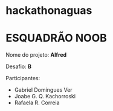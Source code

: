 # hackathonaguas


# ESQUADRÃO NOOB

Nome do projeto: **Alfred**

Desafio:  **B**

Participantes:

- Gabriel Domingues Ver
- Joabe G. Q. Kachorroski
- Rafaela R. Correia
